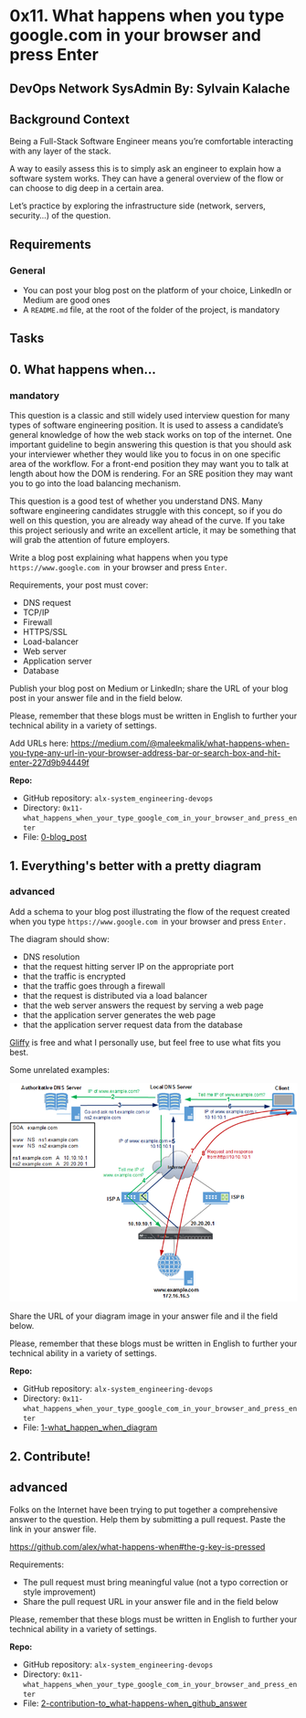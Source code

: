 # 0x11. What happens when you type google.com in your browser and press Enter

## DevOps Network SysAdmin By: Sylvain Kalache

## Background Context

Being a Full-Stack Software Engineer means you’re comfortable interacting with any layer of the stack.

A way to easily assess this is to simply ask an engineer to explain how a software system works. They can have a general overview of the flow or can choose to dig deep in a certain area.

Let’s practice by exploring the infrastructure side (network, servers, security…) of the question.

## Requirements

### General

- You can post your blog post on the platform of your choice, LinkedIn or Medium are good ones
- A `README.md` file, at the root of the folder of the project, is mandatory

## Tasks

## 0. What happens when...

### mandatory

This question is a classic and still widely used interview question for many types of software engineering position. It is used to assess a candidate’s general knowledge of how the web stack works on top of the internet. One important guideline to begin answering this question is that you should ask your interviewer whether they would like you to focus in on one specific area of the workflow. For a front-end position they may want you to talk at length about how the DOM is rendering. For an SRE position they may want you to go into the load balancing mechanism.

This question is a good test of whether you understand DNS. Many software engineering candidates struggle with this concept, so if you do well on this question, you are already way ahead of the curve. If you take this project seriously and write an excellent article, it may be something that will grab the attention of future employers.

Write a blog post explaining what happens when you type `https://www.google.com `in your browser and press `Enter`.

Requirements, your post must cover:

- DNS request
- TCP/IP
- Firewall
- HTTPS/SSL
- Load-balancer
- Web server
- Application server
- Database

Publish your blog post on Medium or LinkedIn; share the URL of your blog post in your answer file and in the field below.

Please, remember that these blogs must be written in English to further your technical ability in a variety of settings.

Add URLs here:
https://medium.com/@maleekmalik/what-happens-when-you-type-any-url-in-your-browser-address-bar-or-search-box-and-hit-enter-227d9b94449f 

**Repo:**

- GitHub repository: `alx-system_engineering-devops`
- Directory: `0x11-what_happens_when_your_type_google_com_in_your_browser_and_press_enter`
- File: [0-blog_post](./0-blog_post)

## 1. Everything's better with a pretty diagram

### advanced

Add a schema to your blog post illustrating the flow of the request created when you type `https://www.google.com `in your browser and press `Enter.`

The diagram should show:

- DNS resolution
- that the request hitting server IP on the appropriate port
- that the traffic is encrypted
- that the traffic goes through a firewall
- that the request is distributed via a load balancer
- that the web server answers the request by serving a web page
- that the application server generates the web page
- that the application server request data from the database

[Gliffy](https://intranet.alxswe.com/rltoken/0KvO5Zd6t2GfDUiUHvNJjQ) is free and what I personally use, but feel free to use what fits you best.

Some unrelated examples:

![Alt text](image.png)

Share the URL of your diagram image in your answer file and il the field below.

Please, remember that these blogs must be written in English to further your technical ability in a variety of settings.

**Repo:**

- GitHub repository: `alx-system_engineering-devops`
- Directory: `0x11-what_happens_when_your_type_google_com_in_your_browser_and_press_enter`
- File: [1-what_happen_when_diagram](./1-what_happen_when_diagram)

## 2. Contribute!

## advanced

Folks on the Internet have been trying to put together a comprehensive answer to the question. Help them by submitting a pull request. Paste the link in your answer file.

<https://github.com/alex/what-happens-when#the-g-key-is-pressed>

Requirements:

- The pull request must bring meaningful value (not a typo correction or style improvement)
- Share the pull request URL in your answer file and in the field below

Please, remember that these blogs must be written in English to further your technical ability in a variety of settings.

**Repo:**

- GitHub repository: `alx-system_engineering-devops`
- Directory: `0x11-what_happens_when_your_type_google_com_in_your_browser_and_press_enter`
- File: [2-contribution-to_what-happens-when_github_answer](./2-contribution-to_what-happens-when_github_answer)

